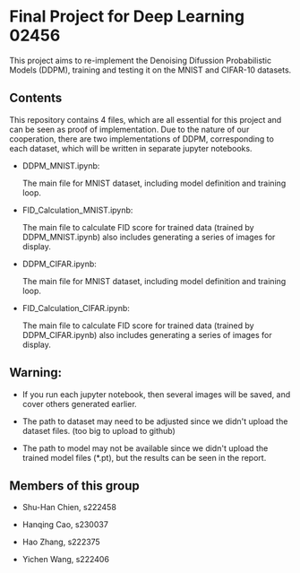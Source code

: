 # Final Project for Deep Learning 02456

This project aims to re-implement the Denoising Difussion Probabilistic Models (DDPM), training and testing it on the MNIST and CIFAR-10 datasets.


## Contents

This repository contains 4 files, which are all essential for this project and can be seen as proof of implementation. Due to the nature of our cooperation, there are two implementations of DDPM, corresponding to each dataset, which will be written in separate jupyter notebooks.

* DDPM_MNIST.ipynb: 

    The main file for MNIST dataset, including model definition and training loop. 

* FID_Calculation_MNIST.ipynb: 

    The main file to calculate FID score for trained data (trained by DDPM_MNIST.ipynb) also includes generating a series of images for display. 

* DDPM_CIFAR.ipynb: 

    The main file for MNIST dataset, including model definition and training loop. 

* FID_Calculation_CIFAR.ipynb: 

    The main file to calculate FID score for trained data (trained by DDPM_CIFAR.ipynb) also includes generating a series of images for display. 


## Warning:

* If you run each jupyter notebook, then several images will be saved, and cover others generated earlier. 

* The path to dataset may need to be adjusted since we didn't upload the dataset files. (too big to upload to github)

* The path to model may not be available since we didn't upload the trained model files (*.pt), but the results can be seen in the report. 


## Members of this group

* Shu-Han Chien, s222458

* Hanqing Cao, s230037

* Hao Zhang, s222375

* Yichen Wang, s222406
